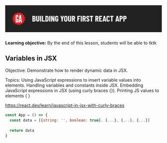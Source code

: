# ![Building Your First React App - Variables in JSX](./assets/hero.png)

**Learning objective:** By the end of this lesson, students will be able to tktk

## Variables in JSX

Objective: Demonstrate how to render dynamic data in JSX.

Topics:
Using JavaScript expressions to insert variable values into elements.
Handling variables and constants inside JSX.
Embedding JavaScript expressions in JSX (using curly braces {}).
Printing JS values to elements { }

<https://react.dev/learn/javascript-in-jsx-with-curly-braces>


```jsx
const App = () => {
  const data = [{string: '', boolean: true}. {...}, {...}, {...}]

  return data
}
```